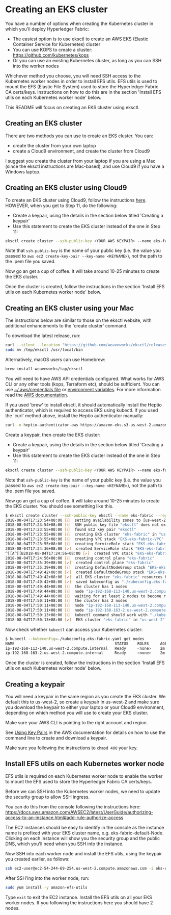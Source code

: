 # Creating an EKS cluster

You have a number of options when creating the Kubernetes cluster in which you'll deploy Hyperledger Fabric:
 
* The easiest option is to use eksctl to create an AWS EKS (Elastic Container Service for Kubernetes) cluster
* You can use KOPS to create a cluster: https://github.com/kubernetes/kops
* Or you can use an existing Kubernetes cluster, as long as you can SSH into the worker nodes

Whichever method you choose, you will need SSH access to the Kubernetes worker nodes in order to install EFS utils. 
EFS utils is used to mount the EFS (Elastic File System) used to store the Hyperledger Fabric CA certs/keys. 
Instructions on how to do this are in the section 'Install EFS utils on each Kubernetes worker node' below.

This README will focus on creating an EKS cluster using eksctl.

## Creating an EKS cluster

There are two methods you can use to create an EKS cluster. You can:
 
* create the cluster from your own laptop
* create a Cloud9 environment, and create the cluster from Cloud9

I suggest you create the cluster from your laptop if you are using a Mac (since the eksctl instructions are Mac-based), 
and use Cloud9 if you have a Windows laptop.

## Creating an EKS cluster using Cloud9

To create an EKS cluster using Cloud9, follow the instructions 
[here](https://github.com/pahud/amazon-eks-workshop/blob/master/00-getting-started/create-eks-with-eksctl.md). 
HOWEVER, when you get to Step 11, do the following:

* Create a keypair, using the details in the section below titled 'Creating a keypair'
* Use this statement to create the EKS cluster instead of the one in Step 11:

```bash
eksctl create cluster --ssh-public-key <YOUR AWS KEYPAIR> --name eks-fabric --region us-west-2 --kubeconfig=./kubeconfig.eks-fabric.yaml
```

Note that `ssh-public-key` is the name of your public key (i.e. the value you passed to `aws ec2 create-key-pair --key-name <KEYNAME>`), 
not the path to the .pem file you saved.

Now go an get a cup of coffee. It will take around 10-25 minutes to create the EKS cluster.

Once the cluster is created, follow the instructions in the section 'Install EFS utils on each Kubernetes worker node' below.

## Creating an EKS cluster using your Mac

The instructions below are similar to those on the eksctl website, with additional enhancements to the 'create cluster' 
command.

To download the latest release, run:

```bash
curl --silent --location "https://github.com/weaveworks/eksctl/releases/download/latest_release/eksctl_$(uname -s)_amd64.tar.gz" | tar xz -C /tmp
sudo mv /tmp/eksctl /usr/local/bin
```

Alternatively, macOS users can use Homebrew:

```bash
brew install weaveworks/tap/eksctl
```

You will need to have AWS API credentials configured. What works for AWS CLI or any other tools (kops, Terraform etc), should be 
sufficient. You can use [~/.aws/credentials file](https://docs.aws.amazon.com/cli/latest/userguide/cli-config-files.html) 
or [environment variables](https://docs.aws.amazon.com/cli/latest/userguide/cli-environment.html). For more information 
read the [AWS documentation](https://docs.aws.amazon.com/cli/latest/userguide/cli-environment.html).

If you used 'brew' to install eksctl, it should automatically install the Heptio authenticator, which is required
to access EKS using kubectl. If you used the 'curl' method above, install the Heptio authenticator manually:

```bash
curl -o heptio-authenticator-aws https://amazon-eks.s3-us-west-2.amazonaws.com/1.10.3/2018-06-05/bin/linux/amd64/heptio-authenticator-aws && chmod +x heptio-authenticator-aws && mkdir ~/bin && export PATH=~/bin:$PATH && echo 'export PATH=~/bin:$PATH' >> ~/.bashrc && mv heptio-authenticator-aws ~/bin/
```

Create a keypair, then create the EKS cluster:

* Create a keypair, using the details in the section below titled 'Creating a keypair'
* Use this statement to create the EKS cluster instead of the one in Step 11:

```bash
eksctl create cluster --ssh-public-key <YOUR AWS KEYPAIR> --name eks-fabric --region us-west-2 --kubeconfig=./kubeconfig.eks-fabric.yaml
```

Note that `ssh-public-key` is the name of your public key (i.e. the value you passed to `aws ec2 create-key-pair --key-name <KEYNAME>`), 
not the path to the .pem file you saved.

Now go an get a cup of coffee. It will take around 10-25 minutes to create the EKS cluster. You should see something like this.

```bash
$ eksctl create cluster --ssh-public-key eksctl --name eks-fabric --region us-west-2 --kubeconfig=./kubeconfig.eks-fabric.yaml --profile account2
2018-08-04T17:23:54+08:00 [ℹ]  setting availability zones to [us-west-2a us-west-2b us-west-2c]
2018-08-04T17:23:54+08:00 [ℹ]  SSH public key file "eksctl" does not exist; will assume existing EC2 key pair
2018-08-04T17:23:55+08:00 [ℹ]  found EC2 key pair "eksctl"
2018-08-04T17:23:55+08:00 [ℹ]  creating EKS cluster "eks-fabric" in "us-west-2" region
2018-08-04T17:23:55+08:00 [ℹ]  creating VPC stack "EKS-eks-fabric-VPC"
2018-08-04T17:23:55+08:00 [ℹ]  creating ServiceRole stack "EKS-eks-fabric-ServiceRole"
2018-08-04T17:24:36+08:00 [✔]  created ServiceRole stack "EKS-eks-fabric-ServiceRole"
^[[A^[[B2018-08-04T17:24:56+08:00 [✔]  created VPC stack "EKS-eks-fabric-VPC"
2018-08-04T17:24:56+08:00 [ℹ]  creating control plane "eks-fabric"
2018-08-04T17:35:39+08:00 [✔]  created control plane "eks-fabric"
2018-08-04T17:35:39+08:00 [ℹ]  creating DefaultNodeGroup stack "EKS-eks-fabric-DefaultNodeGroup"
2018-08-04T17:49:42+08:00 [✔]  created DefaultNodeGroup stack "EKS-eks-fabric-DefaultNodeGroup"
2018-08-04T17:49:42+08:00 [✔]  all EKS cluster "eks-fabric" resources has been created
2018-08-04T17:49:42+08:00 [✔]  saved kubeconfig as "./kubeconfig.eks-fabric.yaml"
2018-08-04T17:49:44+08:00 [ℹ]  the cluster has 1 nodes
2018-08-04T17:49:44+08:00 [ℹ]  node "ip-192-168-113-140.us-west-2.compute.internal" is not ready
2018-08-04T17:49:44+08:00 [ℹ]  waiting for at least 2 nodes to become ready
2018-08-04T17:50:11+08:00 [ℹ]  the cluster has 2 nodes
2018-08-04T17:50:11+08:00 [ℹ]  node "ip-192-168-113-140.us-west-2.compute.internal" is ready
2018-08-04T17:50:11+08:00 [ℹ]  node "ip-192-168-163-2.us-west-2.compute.internal" is ready
2018-08-04T17:50:13+08:00 [ℹ]  kubectl command should work with "./kubeconfig.eks-fabric.yaml", try 'kubectl --kubeconfig=./kubeconfig.eks-fabric.yaml get nodes'
2018-08-04T17:50:13+08:00 [✔]  EKS cluster "eks-fabric" in "us-west-2" region is ready
```

Now check whether `kubectl` can access your Kubernetes cluster:

```bash
$ kubectl --kubeconfig=./kubeconfig.eks-fabric.yaml get nodes
NAME                                            STATUS    ROLES     AGE       VERSION
ip-192-168-113-140.us-west-2.compute.internal   Ready     <none>    2m        v1.10.3
ip-192-168-163-2.us-west-2.compute.internal     Ready     <none>    2m        v1.10.3
```

Once the cluster is created, follow the instructions in the section 'Install EFS utils on each Kubernetes worker node' below.

## Creating a keypair

You will need a keypair in the same region as you create the EKS cluster. We default this to us-west-2, so create a
keypair in us-west-2 and make sure you download the keypair to either your laptop or your Cloud9 environment, depending
on which method you will use to create your EKS cluster.

Make sure your AWS CLI is pointing to the right account and region.

See [Using Key Pairs](https://docs.aws.amazon.com/cli/latest/userguide/cli-ec2-keypairs.html) in the AWS documentation
for details on how to use the command line to create and download a keypair.

Make sure you following the instructions to `chmod 400` your key.

## Install EFS utils on each Kubernetes worker node 
EFS utils is required on each Kubernetes worker node to enable the worker to mount the EFS used to store the Hyperledger 
Fabric CA certs/keys.

Before we can SSH into the Kubernetes worker nodes, we need to update the security group to allow SSH ingress.

You can do this from the console following the instructions here: https://docs.aws.amazon.com/AWSEC2/latest/UserGuide/authorizing-access-to-an-instance.html#add-rule-authorize-access

The EC2 instances should be easy to identify in the console as the instance name is prefixed with your EKS cluster name, e.g.
eks-fabric-default-Node. Clicking on each instance will show you the security group and the public DNS, which you'll need
when you SSH into the instance.

Now SSH into each worker node and install the EFS utils, using the keypair you created earlier, as follows:

```bash
ssh ec2-user@ec2-54-244-69-254.us-west-2.compute.amazonaws.com -i eks-c9-keypair.pem
```

After SSH'ing into the worker node, run:

```bash
sudo yum install -y amazon-efs-utils
```

Type `exit` to exit the EC2 instance. Install the EFS utils on all your EKS worker nodes. If you following the 
instructions here you should have 2 nodes.

